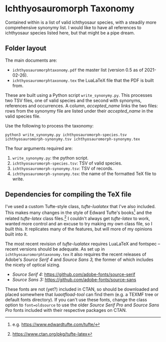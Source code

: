 # Ichthyosauromorph Taxonomy

Contained within is a list of valid ichthyosaur species, with a steadily more
comprehensive synonymy list. I would like to have all references to ichthyosaur
species listed here, but that might be a pipe dream.

## Folder layout ##

The main documents are:

* `ichthyosauromorphtaxonomy.pdf` the master list (version 0.5 as of
2021-02-26).
* `ichthyosauromorphtaxonomy.tex` the LuaLaTeX file that the PDF is built from.

These are built using a Python script `write_synonymy.py`. This processes two
TSV files, one of valid species and the second with synonyms, references and
occurrences. A column, _accepted_name_ links the two files: rows from the
synonymy file are listed under their _accepted_name_ in the valid species file.

Use the following to process the taxonomy:

```
python3 write_synonymy.py ichthyosauromorph-species.tsv ichthyosauromorph-synonymy.tsv ichthyosauromorph-synonymy.tex
```

The four arguments required are:

1. `write_synonymy.py`: the python script.
2. `ichthyosauromorph-species.tsv`: TSV of valid species.
3. `ichthyosauromorph-synonymy.tsv`: TSV of records.
4. `ichthyosauromorph-synonymy.tex`: the name of the formatted TeX file to write.

## Dependencies for compiling the TeX file ##

I've used a custom Tufte-style class, _tufte-lualatex_ that I've also included.
This makes many changes in the style of Edward Tufte's books[^1] and the related
_tufte-latex_ class files.[^2] I couldn't always get _tufte-latex_ to work,
wanted more control and an excuse to try making my own class file, so I built
this. It replicates many of the features, but will more of my opinions built
into it.

The most recent revision of _tufte-lualatex_ requires LuaLaTeX and fontspec –
recent versions should be adequate. As set up in `ichthyosauromorphtaxonomy.tex`
it also requires the recent releases of Adobe's _Source Serif 4_ and _Source
Sans 3,_ the former of which includes the nicety of optical sizing.

* _Source Serif 4:_ <https://github.com/adobe-fonts/source-serif>
* _Source Sans 3:_ <https://github.com/adobe-fonts/source-sans>

These fonts are not (yet?) included in CTAN, so should be downloaded and placed
somewhere that _luaotfload-tool_ can find them (e.g. a TEXMF tree or default
fonts directory). If you can't use these fonts, change the class option to
`font=oldsource` to use the older _Source Serif Pro_ and _Source Sans Pro_ fonts
included with their respective packages on CTAN.

[^1]: e.g. <https://www.edwardtufte.com/tufte/>

[^2]: <https://www.ctan.org/pkg/tufte-latex>
